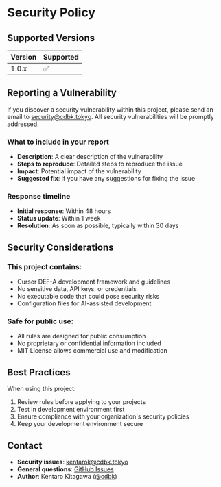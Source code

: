 # Security Policy

## Supported Versions

| Version | Supported          |
| ------- | ------------------ |
| 1.0.x   | :white_check_mark: |

## Reporting a Vulnerability

If you discover a security vulnerability within this project, please send an email to [security@cdbk.tokyo](mailto:security@cdbk.tokyo). All security vulnerabilities will be promptly addressed.

### What to include in your report

- **Description**: A clear description of the vulnerability
- **Steps to reproduce**: Detailed steps to reproduce the issue
- **Impact**: Potential impact of the vulnerability
- **Suggested fix**: If you have any suggestions for fixing the issue

### Response timeline

- **Initial response**: Within 48 hours
- **Status update**: Within 1 week
- **Resolution**: As soon as possible, typically within 30 days

## Security Considerations

### This project contains:
- Cursor DEF-A development framework and guidelines
- No sensitive data, API keys, or credentials
- No executable code that could pose security risks
- Configuration files for AI-assisted development

### Safe for public use:
- All rules are designed for public consumption
- No proprietary or confidential information included
- MIT License allows commercial use and modification

## Best Practices

When using this project:
1. Review rules before applying to your projects
2. Test in development environment first
3. Ensure compliance with your organization's security policies
4. Keep your development environment secure

## Contact

- **Security issues**: [kentarok@cdbk.tokyo](mailto:kentarok@cdbk.tokyo)
- **General questions**: [GitHub Issues](https://github.com/cdbk/cursor-defa/issues)
- **Author**: Kentaro Kitagawa ([@cdbk](https://github.com/cdbk)) 